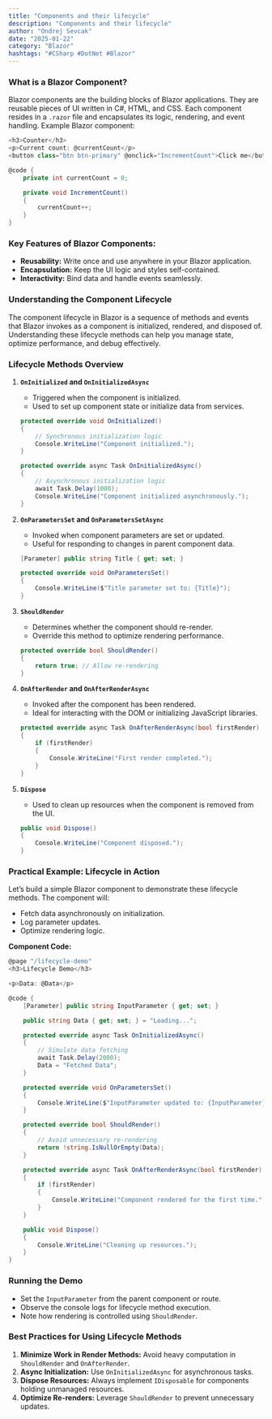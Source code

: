 ```yaml
---
title: "Components and their lifecycle"
description: "Components and their lifecycle"
author: "Ondrej Sevcak"
date: "2025-01-22"
category: "Blazor"
hashtags: "#CSharp #DotNet #Blazor"
---
```




### What is a Blazor Component?

Blazor components are the building blocks of Blazor applications. They are reusable pieces of UI written in C#, HTML, and CSS. Each component resides in a `.razor` file and encapsulates its logic, rendering, and event handling. Example Blazor component:

```csharp
<h3>Counter</h3>
<p>Current count: @currentCount</p>
<button class="btn btn-primary" @onclick="IncrementCount">Click me</button>

@code {
    private int currentCount = 0;

    private void IncrementCount()
    {
        currentCount++;
    }
}
```

### Key Features of Blazor Components:

- **Reusability:** Write once and use anywhere in your Blazor application.
- **Encapsulation:** Keep the UI logic and styles self-contained.
- **Interactivity:** Bind data and handle events seamlessly.


### Understanding the Component Lifecycle

The component lifecycle in Blazor is a sequence of methods and events that Blazor invokes as a component is initialized, rendered, and disposed of. Understanding these lifecycle methods can help you manage state, optimize performance, and debug effectively.

### Lifecycle Methods Overview

1. **`OnInitialized` and `OnInitializedAsync`**
   - Triggered when the component is initialized.
   - Used to set up component state or initialize data from services.

   ```csharp
   protected override void OnInitialized()
   {
       // Synchronous initialization logic
       Console.WriteLine("Component initialized.");
   }

   protected override async Task OnInitializedAsync()
   {
       // Asynchronous initialization logic
       await Task.Delay(1000);
       Console.WriteLine("Component initialized asynchronously.");
   }
   ```

2. **`OnParametersSet` and `OnParametersSetAsync`**
   - Invoked when component parameters are set or updated.
   - Useful for responding to changes in parent component data.

   ```csharp
   [Parameter] public string Title { get; set; }

   protected override void OnParametersSet()
   {
       Console.WriteLine($"Title parameter set to: {Title}");
   }
   ```

3. **`ShouldRender`**
   - Determines whether the component should re-render.
   - Override this method to optimize rendering performance.

   ```csharp
   protected override bool ShouldRender()
   {
       return true; // Allow re-rendering
   }
   ```

4. **`OnAfterRender` and `OnAfterRenderAsync`**
   - Invoked after the component has been rendered.
   - Ideal for interacting with the DOM or initializing JavaScript libraries.

   ```csharp
   protected override async Task OnAfterRenderAsync(bool firstRender)
   {
       if (firstRender)
       {
           Console.WriteLine("First render completed.");
       }
   }
   ```

5. **`Dispose`**
   - Used to clean up resources when the component is removed from the UI.

   ```csharp
   public void Dispose()
   {
       Console.WriteLine("Component disposed.");
   }
   ```


### Practical Example: Lifecycle in Action

Let’s build a simple Blazor component to demonstrate these lifecycle methods. The component will:

- Fetch data asynchronously on initialization.
- Log parameter updates.
- Optimize rendering logic.

**Component Code:**

```csharp
@page "/lifecycle-demo"
<h3>Lifecycle Demo</h3>

<p>Data: @Data</p>

@code {
    [Parameter] public string InputParameter { get; set; }

    public string Data { get; set; } = "Loading...";

    protected override async Task OnInitializedAsync()
    {
        // Simulate data fetching
        await Task.Delay(2000);
        Data = "Fetched Data";
    }

    protected override void OnParametersSet()
    {
        Console.WriteLine($"InputParameter updated to: {InputParameter}");
    }

    protected override bool ShouldRender()
    {
        // Avoid unnecessary re-rendering
        return !string.IsNullOrEmpty(Data);
    }

    protected override async Task OnAfterRenderAsync(bool firstRender)
    {
        if (firstRender)
        {
            Console.WriteLine("Component rendered for the first time.");
        }
    }

    public void Dispose()
    {
        Console.WriteLine("Cleaning up resources.");
    }
}
```

### Running the Demo

- Set the `InputParameter` from the parent component or route.
- Observe the console logs for lifecycle method execution.
- Note how rendering is controlled using `ShouldRender`.


### Best Practices for Using Lifecycle Methods

1. **Minimize Work in Render Methods:** Avoid heavy computation in `ShouldRender` and `OnAfterRender`.
2. **Async Initialization:** Use `OnInitializedAsync` for asynchronous tasks.
3. **Dispose Resources:** Always implement `IDisposable` for components holding unmanaged resources.
4. **Optimize Re-renders:** Leverage `ShouldRender` to prevent unnecessary updates.




